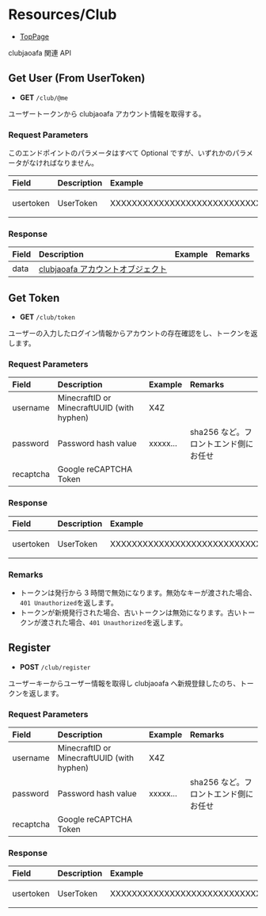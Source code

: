 # Resources/Club

- [TopPage](/api-docs/)

clubjaoafa 関連 API

## Get User (From UserToken)

- **GET** `/club/@me`

ユーザートークンから clubjaoafa アカウント情報を取得する。

### Request Parameters

このエンドポイントのパラメータはすべて Optional ですが、いずれかのパラメータがなければなりません。

| Field     | Description | Example                          | Remarks         |
| :-------- | :---------- | :------------------------------- | :-------------- |
| usertoken | UserToken   | XXXXXXXXXXXXXXXXXXXXXXXXXXXXXXXX | 32 桁、英数字。 |

### Response

| Field  | Description                                                        | Example | Remarks                                                                         |
| :----- | :----------------------------------------------------------------- | :------ | :------------------------------------------------------------------------------ |
| data   | [clubjaoafa アカウントオブジェクト](/api-docs/object/club-account) |         |                                                                                 |

## Get Token

- **GET** `/club/token`

ユーザーの入力したログイン情報からアカウントの存在確認をし、トークンを返します。

### Request Parameters

| Field     | Description                                | Example  | Remarks                               |
| :-------- | :----------------------------------------- | :------- | :------------------------------------ |
| username  | MinecraftID or MinecraftUUID (with hyphen) | X4Z      |                                       |
| password  | Password hash value                        | xxxxx... | sha256 など。フロントエンド側にお任せ |
| recaptcha | Google reCAPTCHA Token                     |          |                                       |

### Response

| Field     | Description              | Example                          | Remarks                                                                         |
| :-------- | :----------------------- | :------------------------------- | :------------------------------------------------------------------------------ |
| usertoken | UserToken                | XXXXXXXXXXXXXXXXXXXXXXXXXXXXXXXX | 32 桁、英数字。                                                                 |

### Remarks

- トークンは発行から 3 時間で無効になります。無効なキーが渡された場合、`401 Unauthorized`を返します。
- トークンが新規発行された場合、古いトークンは無効になります。古いトークンが渡された場合、`401 Unauthorized`を返します。

## Register

- **POST** `/club/register`

ユーザーキーからユーザー情報を取得し clubjaoafa へ新規登録したのち、トークンを返します。

### Request Parameters

| Field     | Description                                | Example  | Remarks                               |
| :-------- | :----------------------------------------- | :------- | :------------------------------------ |
| username  | MinecraftID or MinecraftUUID (with hyphen) | X4Z      |                                       |
| password  | Password hash value                        | xxxxx... | sha256 など。フロントエンド側にお任せ |
| recaptcha | Google reCAPTCHA Token                     |          |                                       |

### Response

| Field     | Description              | Example                          | Remarks                                                                         |
| :-------- | :----------------------- | :------------------------------- | :------------------------------------------------------------------------------ |
| usertoken | UserToken                | XXXXXXXXXXXXXXXXXXXXXXXXXXXXXXXX | 32 桁、英数字。                                                                 |
